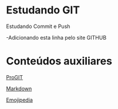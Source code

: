 # Estudando GIT
 
Estudando Commit e Push

-Adicionando esta linha pelo site GITHUB

# Conteúdos auxiliares

[ProGIT](https://git-scm.com/book/pt-br/v2)

[Markdown](https://www.markdownguide.org/basic-syntax/#lists-1)

[Emojipedia](https://emojipedia.org)
